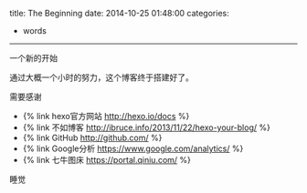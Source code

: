 title: The Beginning
date: 2014-10-25 01:48:00
categories: 
- words 
---

一个新的开始
<!--more-->

通过大概一个小时的努力，这个博客终于搭建好了。

需要感谢 

- {% link hexo官方网站 http://hexo.io/docs %}
- {% link 不如博客 http://ibruce.info/2013/11/22/hexo-your-blog/ %}
- {% link GitHub http://github.com/ %}
- {% link Google分析 https://www.google.com/analytics/ %}
- {% link 七牛图床 https://portal.qiniu.com/ %}

睡觉